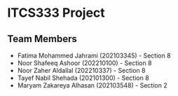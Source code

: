 # ITCS333 Project

## Team Members

* Fatima Mohammed Jahrami (202103345) - Section 8
* Noor Shafeeq Ashoor (202210100) - Section 8
* Noor Zaher Aldallal (202210337) - Section 8
* Tayef Nabil Shehada (202101300) - Section 8
* Maryam Zakareya Alhasan (202103548) - Section 2


